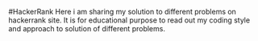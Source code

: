 #HackerRank
Here i am sharing my solution to different problems on hackerrank site. It is for educational purpose to read out my coding style and approach to solution of different problems.
